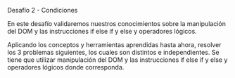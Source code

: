 Desafío 2 - Condiciones

En este desafío validaremos nuestros conocimientos sobre la manipulación del DOM y las
instrucciones if else if y else y operadores lógicos.

Aplicando los conceptos y herramientas aprendidas hasta ahora, resolver los 3 problemas
siguientes, los cuales son distintos e independientes. Se tiene que utilizar manipulación del
DOM y las instrucciones if else if y else y operadores lógicos donde corresponda.
